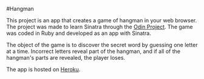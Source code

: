 #Hangman

This project is an app that creates a game of hangman in your web browser. The project was made to learn Sinatra through the [Odin Project](http://www.theodinproject.com/courses/ruby-on-rails/lessons/sinatra-project). The game was coded in Ruby and developed as an app with Sinatra.  

The object of the game is to discover the secret word by guessing one letter at a time. Incorrect letters reveal part of the hangman, and if all of the hangman's parts are revealed, the player loses.

The app is hosted on [Heroku](http://langenfeld-hangman.herokuapp.com/).
